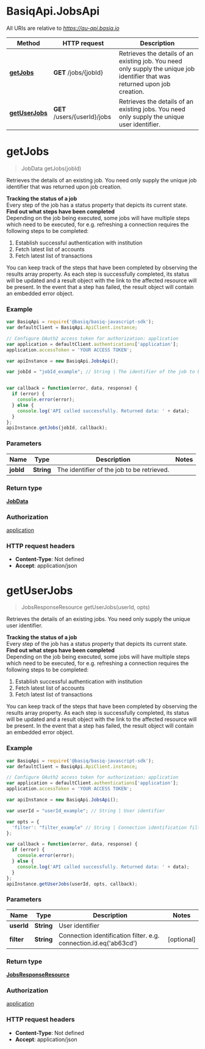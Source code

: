# BasiqApi.JobsApi

All URIs are relative to *https://au-api.basiq.io*

Method | HTTP request | Description
------------- | ------------- | -------------
[**getJobs**](JobsApi.md#getJobs) | **GET** /jobs/{jobId} | Retrieves the details of an existing job. You need only supply the unique job identifier that was returned upon job creation.
[**getUserJobs**](JobsApi.md#getUserJobs) | **GET** /users/{userId}/jobs | Retrieves the details of an existing jobs. You need only supply the unique user identifier.


<a name="getJobs"></a>
# **getJobs**
> JobData getJobs(jobId)

Retrieves the details of an existing job. You need only supply the unique job identifier that was returned upon job creation.

<b>Tracking the status of a job</b><br/> Every step of the job has a status property that depicts its current state.<br/> <b>Find out what steps have been completed</b><br/> Depending on the job being executed, some jobs will have multiple steps which need to be executed, for e.g. refreshing a connection requires the following steps to be completed: <ol><li>Establish successful authentication with institution</li> <li>Fetch latest list of accounts</li> <li>Fetch latest list of transactions</li></ol> You can keep track of the steps that have been completed by observing the results array property. As each step is successfully completed, its status will be updated and a result object with the link to the affected resource will be present. In the event that a step has failed, the result object will contain an embedded error object.

### Example
```javascript
var BasiqApi = require('@basiq/basiq-javascript-sdk');
var defaultClient = BasiqApi.ApiClient.instance;

// Configure OAuth2 access token for authorization: application
var application = defaultClient.authentications['application'];
application.accessToken = 'YOUR ACCESS TOKEN';

var apiInstance = new BasiqApi.JobsApi();

var jobId = "jobId_example"; // String | The identifier of the job to be retrieved.


var callback = function(error, data, response) {
  if (error) {
    console.error(error);
  } else {
    console.log('API called successfully. Returned data: ' + data);
  }
};
apiInstance.getJobs(jobId, callback);
```

### Parameters

Name | Type | Description  | Notes
------------- | ------------- | ------------- | -------------
 **jobId** | **String**| The identifier of the job to be retrieved. | 

### Return type

[**JobData**](JobData.md)

### Authorization

[application](../README.md#application)

### HTTP request headers

 - **Content-Type**: Not defined
 - **Accept**: application/json

<a name="getUserJobs"></a>
# **getUserJobs**
> JobsResponseResource getUserJobs(userId, opts)

Retrieves the details of an existing jobs. You need only supply the unique user identifier.

<b>Tracking the status of a job</b><br/> Every step of the job has a status property that depicts its current state.<br/> <b>Find out what steps have been completed</b><br/> Depending on the job being executed, some jobs will have multiple steps which need to be executed, for e.g. refreshing a connection requires the following steps to be completed: <ol><li>Establish successful authentication with institution</li> <li>Fetch latest list of accounts</li> <li>Fetch latest list of transactions</li></ol> You can keep track of the steps that have been completed by observing the results array property. As each step is successfully completed, its status will be updated and a result object with the link to the affected resource will be present. In the event that a step has failed, the result object will contain an embedded error object.

### Example
```javascript
var BasiqApi = require('@basiq/basiq-javascript-sdk');
var defaultClient = BasiqApi.ApiClient.instance;

// Configure OAuth2 access token for authorization: application
var application = defaultClient.authentications['application'];
application.accessToken = 'YOUR ACCESS TOKEN';

var apiInstance = new BasiqApi.JobsApi();

var userId = "userId_example"; // String | User identifier

var opts = { 
  'filter': "filter_example" // String | Connection identification filter. e.g. connection.id.eq('ab63cd')
};

var callback = function(error, data, response) {
  if (error) {
    console.error(error);
  } else {
    console.log('API called successfully. Returned data: ' + data);
  }
};
apiInstance.getUserJobs(userId, opts, callback);
```

### Parameters

Name | Type | Description  | Notes
------------- | ------------- | ------------- | -------------
 **userId** | **String**| User identifier | 
 **filter** | **String**| Connection identification filter. e.g. connection.id.eq('ab63cd') | [optional] 

### Return type

[**JobsResponseResource**](JobsResponseResource.md)

### Authorization

[application](../README.md#application)

### HTTP request headers

 - **Content-Type**: Not defined
 - **Accept**: application/json

